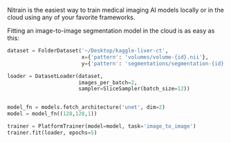 Nitrain is the easiest way to train medical imaging AI models locally or in the cloud using any of your favorite frameworks.

Fitting an image-to-image segmentation model in the cloud is as easy as this:

```python
dataset = FolderDataset('~/Desktop/kaggle-liver-ct',
                        x={'pattern': 'volumes/volume-{id}.nii'},
                        y={'pattern': 'segmentations/segmentation-{id}.nii'})

loader = DatasetLoader(dataset,
                       images_per_batch=2, 
                       sampler=SliceSampler(batch_size=12))


model_fn = models.fetch_architecture('unet', dim=2)
model = model_fn((128,128,1))

trainer = PlatformTrainer(model=model, task='image_to_image')
trainer.fit(loader, epochs=5)
```